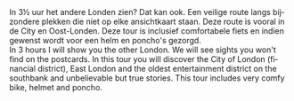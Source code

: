 <div lang="nl">
In 3½ uur het andere Londen zien? Dat kan ook. 
Een veilige route langs bijzondere plekken die niet op elke ansichtkaart staan. 
Deze route is vooral in de City en Oost-Londen. Deze tour is inclusief comfortabele fiets 
en indien gewenst wordt voor een helm en poncho's gezorgd.
</div>

<div lang="en">
In 3 hours I will show you the other London. 
We will see sights you won't find on the postcards. In this tour you will 
discover the City of London (financial district), East London and the oldest 
entertainment district on the southbank and unbelievable but true stories. 
This tour includes very comfy bike, helmet and poncho.
<div/>

